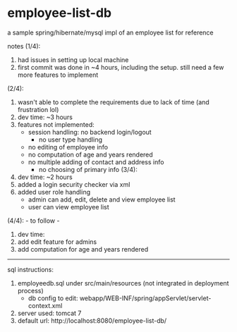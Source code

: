 # employee-list-db
a sample spring/hibernate/mysql impl of an employee list for reference

notes (1/4):
1. had issues in setting up local machine
2. first commit was done in ~4 hours, including the setup. still need a few more features to implement

(2/4):
1. wasn't able to complete the requirements due to lack of time (and frustration lol)
2. dev time: ~3 hours
3. features not implemented:
	- session handling: no backend login/logout
		- no user type handling
	- no editing of employee info
	- no computation of age and years rendered
	- no multiple adding of contact and address info
		- no choosing of primary info
(3/4):
1. dev time: ~2 hours
2. added a login security checker via xml
3. added user role handling
	- admin can add, edit, delete and view employee list
	- user can view employee list

(4/4): - to follow -
1. dev time:
2. add edit feature for admins
3. add computation for age and years rendered
-----------------------------------------------------------
sql instructions:
1. employeedb.sql under src/main/resources (not integrated in deployment process)
	- db config to edit: webapp/WEB-INF/spring/appServlet/servlet-context.xml
2. server used: tomcat 7
3. default url: http://localhost:8080/employee-list-db/

